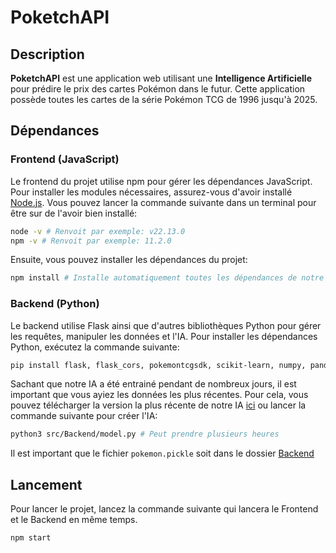 # PoketchAPI

## Description
**PoketchAPI** est une application web utilisant une **Intelligence Artificielle** pour prédire le prix des cartes Pokémon dans le futur. Cette application possède toutes les cartes de la série Pokémon TCG de 1996 jusqu'à 2025.

## Dépendances

### Frontend (JavaScript)
Le frontend du projet utilise npm pour gérer les dépendances JavaScript. Pour installer les modules nécessaires, assurez-vous d'avoir installé [Node.js](https://nodejs.org/en). Vous pouvez lancer la commande suivante dans un terminal pour être sur de l'avoir bien installé:
```bash
node -v # Renvoit par exemple: v22.13.0
npm -v # Renvoit par exemple: 11.2.0
```

Ensuite, vous pouvez installer les dépendances du projet:
```bash
npm install # Installe automatiquement toutes les dépendances de notre projet. 
```

### Backend (Python)
Le backend utilise Flask ainsi que d'autres bibliothèques Python pour gérer les requêtes, manipuler les données et l'IA. Pour installer les dépendances Python, exécutez la commande suivante:
```bash
pip install flask, flask_cors, pokemontcgsdk, scikit-learn, numpy, pandas, streamlit
```

Sachant que notre IA a été entrainé pendant de nombreux jours, il est important que vous ayiez les données les plus récentes. Pour cela, vous pouvez télécharger la version la plus récente de notre IA [ici](https://www.mediafire.com/file/w0hr7lxc5dlmt9b/pokemon.pickle/file) ou lancer la commande suivante pour créer l'IA:
```bash
python3 src/Backend/model.py # Peut prendre plusieurs heures
```
Il est important que le fichier ``pokemon.pickle`` soit dans le dossier [Backend](./src/Backend/)

## Lancement
Pour lancer le projet, lancez la commande suivante qui lancera le Frontend et le Backend en même temps.
```bash
npm start
```